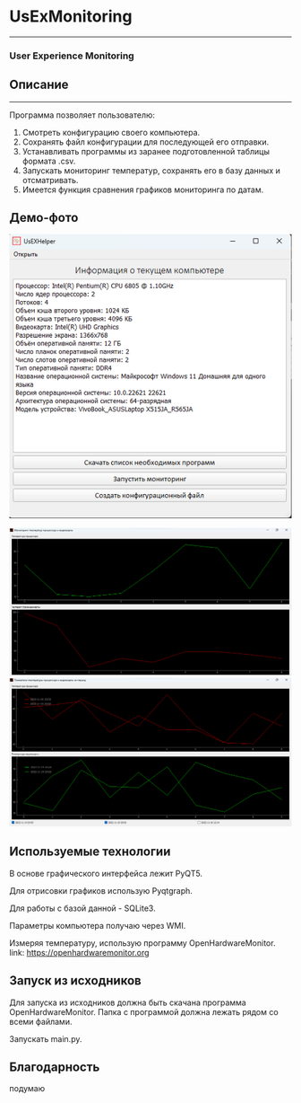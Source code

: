 
# UsExMonitoring
___
### User Experience Monitoring
## Описание
___
Программа позволяет пользователю:
1. Смотреть конфигурацию своего компьютера.
2. Сохранять файл конфигурации для последующей его отправки.
3. Устанавливать программы из заранее подготовленной таблицы формата .csv.
4. Запускать мониторинг температур, сохранять его в базу данных и отсматривать.
5. Имеется функция сравнения графиков мониторинга по датам.

## Демо-фото
![img_4.png](img_4.png)

![img_1.png](img_1.png)
![img_3.png](img_3.png)

## Используемые технологии
В основе графического интерфейса лежит PyQT5.

Для отрисовки графиков использую Pyqtgraph.

Для работы с базой данной - SQLite3.

Параметры компьютера получаю через WMI.

Измеряя температуру, использую программу OpenHardwareMonitor.
link: https://openhardwaremonitor.org
## Запуск из исходников

Для запуска из исходников должна быть скачана
программа OpenHardwareMonitor.
Папка с программой должна лежать рядом со всеми файлами.

Запускать main.py.

## Благодарность
подумаю